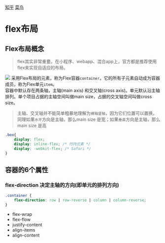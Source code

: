 [知乎](https://zhuanlan.zhihu.com/p/25303493)
[菜鸟](https://www.runoob.com/w3cnote/flex-grammar.html)

# flex布局

## Flex布局概念
> flex其实非常重要。在小程序、webapp、混合app上，官方都是推荐使用flex来实现自适应的布局。

![](https://www.runoob.com/wp-content/uploads/2015/07/3791e575c48b3698be6a94ae1dbff79d.png)
采用Flex布局的元素，称为Flex容器`container`。它的所有子元素自动成为容器成员，称为Flex单元`item`。<br />
容器中默认存在两条轴，主轴(main axis) 和交叉轴(cross axis)。单元默认沿主轴排列。单个项目占据的主轴空间叫做main size，占据的交叉轴空间叫做cross size。
> 主轴、交叉轴并不能简单粗暴地理解为`横轴竖轴`，因为它们位置可以置换。同理如果`水平`方向是主轴，那么main size 是宽；如果`垂直`方向是主轴，那么main size 是高

```css
.box{
	display: flex;
	display: inline-flex; /* 行内元素 */
	display: -webkit-flex; /* Safari */
}
```

## 容器的6个属性
### flex-direction 决定主轴的方向(即单元的排列方向)
```css
.container {
    flex-direction: row | row-reverse | column | column-reverse;
}
```
- flex-wrap
- flex-flow
- justify-content
- align-items
- align-content